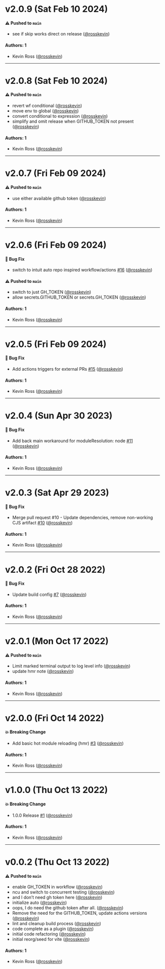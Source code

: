 # v2.0.9 (Sat Feb 10 2024)

#### ⚠️ Pushed to `main`

- see if skip works direct on release ([@rosskevin](https://github.com/rosskevin))

#### Authors: 1

- Kevin Ross ([@rosskevin](https://github.com/rosskevin))

---

# v2.0.8 (Sat Feb 10 2024)

#### ⚠️ Pushed to `main`

- revert wf conditional ([@rosskevin](https://github.com/rosskevin))
- move env to global ([@rosskevin](https://github.com/rosskevin))
- convert conditional to expression ([@rosskevin](https://github.com/rosskevin))
- simplify and omit release when GITHUB_TOKEN not present ([@rosskevin](https://github.com/rosskevin))

#### Authors: 1

- Kevin Ross ([@rosskevin](https://github.com/rosskevin))

---

# v2.0.7 (Fri Feb 09 2024)

#### ⚠️ Pushed to `main`

- use either available github token ([@rosskevin](https://github.com/rosskevin))

#### Authors: 1

- Kevin Ross ([@rosskevin](https://github.com/rosskevin))

---

# v2.0.6 (Fri Feb 09 2024)

#### 🐛 Bug Fix

- switch to intuit auto repo inspired workflow/actions [#16](https://github.com/alienfast/vite-plugin-i18next-loader/pull/16) ([@rosskevin](https://github.com/rosskevin))

#### ⚠️ Pushed to `main`

- switch to just GH_TOKEN ([@rosskevin](https://github.com/rosskevin))
- allow secrets.GITHUB_TOKEN or secrets.GH_TOKEN ([@rosskevin](https://github.com/rosskevin))

#### Authors: 1

- Kevin Ross ([@rosskevin](https://github.com/rosskevin))

---

# v2.0.5 (Fri Feb 09 2024)

#### 🐛 Bug Fix

- Add actions triggers for external PRs [#15](https://github.com/alienfast/vite-plugin-i18next-loader/pull/15) ([@rosskevin](https://github.com/rosskevin))

#### Authors: 1

- Kevin Ross ([@rosskevin](https://github.com/rosskevin))

---

# v2.0.4 (Sun Apr 30 2023)

#### 🐛 Bug Fix

- Add back main workaround for moduleResolution: node [#11](https://github.com/alienfast/vite-plugin-i18next-loader/pull/11) ([@rosskevin](https://github.com/rosskevin))

#### Authors: 1

- Kevin Ross ([@rosskevin](https://github.com/rosskevin))

---

# v2.0.3 (Sat Apr 29 2023)

#### 🐛 Bug Fix

- Merge pull request #10 - Update dependencies, remove non-working CJS artifact [#10](https://github.com/alienfast/vite-plugin-i18next-loader/pull/10) ([@rosskevin](https://github.com/rosskevin))

#### Authors: 1

- Kevin Ross ([@rosskevin](https://github.com/rosskevin))

---

# v2.0.2 (Fri Oct 28 2022)

#### 🐛 Bug Fix

- Update build config [#7](https://github.com/alienfast/vite-plugin-i18next-loader/pull/7) ([@rosskevin](https://github.com/rosskevin))

#### Authors: 1

- Kevin Ross ([@rosskevin](https://github.com/rosskevin))

---

# v2.0.1 (Mon Oct 17 2022)

#### ⚠️ Pushed to `main`

- Limit marked terminal output to log level info ([@rosskevin](https://github.com/rosskevin))
- update hmr note ([@rosskevin](https://github.com/rosskevin))

#### Authors: 1

- Kevin Ross ([@rosskevin](https://github.com/rosskevin))

---

# v2.0.0 (Fri Oct 14 2022)

#### 💥 Breaking Change

- Add basic hot module reloading (hmr) [#3](https://github.com/alienfast/vite-plugin-i18next-loader/pull/3) ([@rosskevin](https://github.com/rosskevin))

#### Authors: 1

- Kevin Ross ([@rosskevin](https://github.com/rosskevin))

---

# v1.0.0 (Thu Oct 13 2022)

#### 💥 Breaking Change

- 1.0.0 Release [#1](https://github.com/alienfast/vite-plugin-i18next-loader/pull/1) ([@rosskevin](https://github.com/rosskevin))

#### Authors: 1

- Kevin Ross ([@rosskevin](https://github.com/rosskevin))

---

# v0.0.2 (Thu Oct 13 2022)

#### ⚠️ Pushed to `main`

- enable GH_TOKEN in workflow ([@rosskevin](https://github.com/rosskevin))
- ncu and switch to concurrent testing ([@rosskevin](https://github.com/rosskevin))
- and I don’t need gh token here ([@rosskevin](https://github.com/rosskevin))
- initialize auto ([@rosskevin](https://github.com/rosskevin))
- oops, I do need the github token after all. ([@rosskevin](https://github.com/rosskevin))
- Remove the need for the GITHUB_TOKEN, update actions versions ([@rosskevin](https://github.com/rosskevin))
- lint and cleanup build process ([@rosskevin](https://github.com/rosskevin))
- code complete as a plugin ([@rosskevin](https://github.com/rosskevin))
- initial code refactoring ([@rosskevin](https://github.com/rosskevin))
- initial reorg/seed for vite ([@rosskevin](https://github.com/rosskevin))

#### Authors: 1

- Kevin Ross ([@rosskevin](https://github.com/rosskevin))
